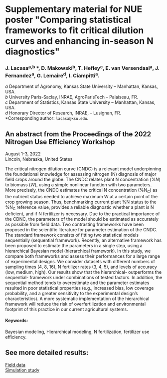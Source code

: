 # Supplementary material for NUE poster "Comparing statistical frameworks to fit critical dilution curves and enhancing in-season N diagnostics"  

### J. Lacasa$^{\text{a,b}}$ *, D. Makowski$^\text{b}$, T. Hefley$^\text{c}$, E. van Versendaal$^\text{a}$, J. Fernandez$^\text{a}$, G. Lemaire$^\text{d}$, I. Ciampitti$^\text{a}$.  
$a$ Department of Agronomy, Kansas State University – Manhattan, Kansas, USA.  
$b$ University Paris-Saclay, INRAE, AgroParisTech – Palaiseau, FR.  
$c$ Department of Statistics, Kansas State University – Manhattan, Kansas, USA.  
$d$ Honorary Director of Research, INRAE, – Lusignan, FR.  
*Corresponding author: `lacasa@ksu.edu`.   

## An abstract from the Proceedings of the 2022 Nitrogen Use Efficiency Workshop  

August 1-3, 2022  
Lincoln, Nebraska, United States  


The critical nitrogen dilution curve (CNDC) is a relevant model underpinning the foundational knowledge for assessing nitrogen (N) diagnosis of major field crops around the globe. The CNDC relates plant N concentration (*%N*) to biomass (*W*), using a simple nonlinear function with two parameters. More precisely, the CNDC estimates the critical N concentration (%N<sub>C</sub>) as the nutrient status needed to achieve maximum W at a certain point of the crop growing season. Thus, benchmarking current plant %N status to the %N<sub>C</sub> reference value, provides a reliable diagnostic whether a plant is N deficient, and if N fertilizer is necessary. Due to the practical importance of the CDNC, the parameters of the model should be estimated as accurately as possible from field data. Two contrasting frameworks have been proposed in the scientific literature for parameter estimation of the CNDC. The standard framework consists of fitting two statistical models sequentially (sequential framework). Recently, an alternative framework has been proposed to estimate the parameters in a single step, using a hierarchical Bayesian model (hierarchical framework). In this study, we compare both frameworks and assess their performances for a large range of experimental designs. We consider datasets with different numbers of sampling times (4, 8, 16), N fertilizer rates (3, 4, 5), and levels of accuracy (low, medium, high). Our results show that the hierarchical- outperforms the sequential- framework under combinations of tested factors. In addition, the sequential method tends to overestimate $%N_C$ and the parameter estimates resulted in poor statistical properties (e.g., increased bias, low coverage probability, and a greater sensitivity to the experimental design’s characteristics). A more systematic implementation of the hierarchical framework will reduce the risk of overfertilization and environmental footprint of this practice in our current agricultural systems.  

#### Keywords:  
Bayesian modeling, Hierarchical modeling, N fertilization, fertilizer use efficiency.  

## See more detailed results:  
[Field data]()  
[Simulation study]()  


